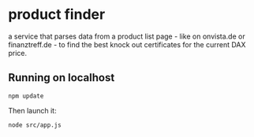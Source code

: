 # product finder

a service that parses data from a product list page - like on onvista.de or finanztreff.de - to find the best knock out certificates for the current DAX price.

## Running on localhost

    npm update
	
Then launch it:

	node src/app.js
